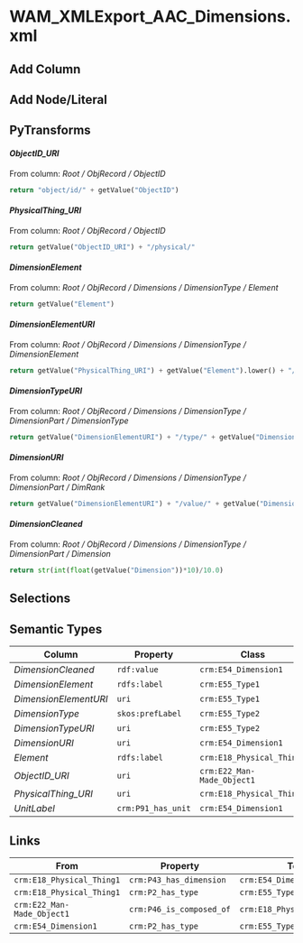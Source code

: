 # WAM_XMLExport_AAC_Dimensions.xml

## Add Column

## Add Node/Literal

## PyTransforms
#### _ObjectID_URI_
From column: _Root / ObjRecord / ObjectID_
``` python
return "object/id/" + getValue("ObjectID")
```

#### _PhysicalThing_URI_
From column: _Root / ObjRecord / ObjectID_
``` python
return getValue("ObjectID_URI") + "/physical/"
```

#### _DimensionElement_
From column: _Root / ObjRecord / Dimensions / DimensionType / Element_
``` python
return getValue("Element")
```

#### _DimensionElementURI_
From column: _Root / ObjRecord / Dimensions / DimensionType / DimensionElement_
``` python
return getValue("PhysicalThing_URI") + getValue("Element").lower() + "/dimension/id/" + getValue("DimItemElemXrefID")
```

#### _DimensionTypeURI_
From column: _Root / ObjRecord / Dimensions / DimensionType / DimensionPart / DimensionType_
``` python
return getValue("DimensionElementURI") + "/type/" + getValue("DimensionType").lower()
```

#### _DimensionURI_
From column: _Root / ObjRecord / Dimensions / DimensionType / DimensionPart / DimRank_
``` python
return getValue("DimensionElementURI") + "/value/" + getValue("DimensionType").lower()
```

#### _DimensionCleaned_
From column: _Root / ObjRecord / Dimensions / DimensionType / DimensionPart / Dimension_
``` python
return str(int(float(getValue("Dimension"))*10)/10.0)
```


## Selections

## Semantic Types
| Column | Property | Class |
|  ----- | -------- | ----- |
| _DimensionCleaned_ | `rdf:value` | `crm:E54_Dimension1`|
| _DimensionElement_ | `rdfs:label` | `crm:E55_Type1`|
| _DimensionElementURI_ | `uri` | `crm:E55_Type1`|
| _DimensionType_ | `skos:prefLabel` | `crm:E55_Type2`|
| _DimensionTypeURI_ | `uri` | `crm:E55_Type2`|
| _DimensionURI_ | `uri` | `crm:E54_Dimension1`|
| _Element_ | `rdfs:label` | `crm:E18_Physical_Thing1`|
| _ObjectID_URI_ | `uri` | `crm:E22_Man-Made_Object1`|
| _PhysicalThing_URI_ | `uri` | `crm:E18_Physical_Thing1`|
| _UnitLabel_ | `crm:P91_has_unit` | `crm:E54_Dimension1`|


## Links
| From | Property | To |
|  --- | -------- | ---|
| `crm:E18_Physical_Thing1` | `crm:P43_has_dimension` | `crm:E54_Dimension1`|
| `crm:E18_Physical_Thing1` | `crm:P2_has_type` | `crm:E55_Type1`|
| `crm:E22_Man-Made_Object1` | `crm:P46_is_composed_of` | `crm:E18_Physical_Thing1`|
| `crm:E54_Dimension1` | `crm:P2_has_type` | `crm:E55_Type2`|
